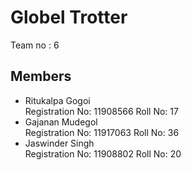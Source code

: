 # Globel Trotter
Team no : 6
## Members
- Ritukalpa Gogoi  
    Registration No: 11908566
    Roll No: 17
- Gajanan Mudegol<br>
    Registration No: 11917063
    Roll No: 36
- Jaswinder Singh<br>
    Registration No: 11908802
    Roll No: 20